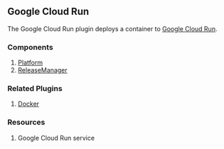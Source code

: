 ## Google Cloud Run

The Google Cloud Run plugin deploys a container to [Google Cloud Run](https://cloud.google.com/run).

### Components

1. [Platform](/waypoint/integrations/hashicorp/google-cloud-run/latest/components/platform/google-cloud-run-platform)
2. [ReleaseManager](/waypoint/integrations/hashicorp/google-cloud-run/latest/components/release-manager/google-cloud-run-release-manager)

### Related Plugins

1. [Docker](/waypoint/integrations/hashicorp/docker)

### Resources

1. Google Cloud Run service
